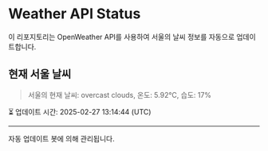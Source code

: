 
# Weather API Status

이 리포지토리는 OpenWeather API를 사용하여 서울의 날씨 정보를 자동으로 업데이트합니다.

## 현재 서울 날씨
> 서울의 현재 날씨: overcast clouds, 온도: 5.92°C, 습도: 17%

⏳ 업데이트 시간: 2025-02-27 13:14:44 (UTC)

---
자동 업데이트 봇에 의해 관리됩니다.
